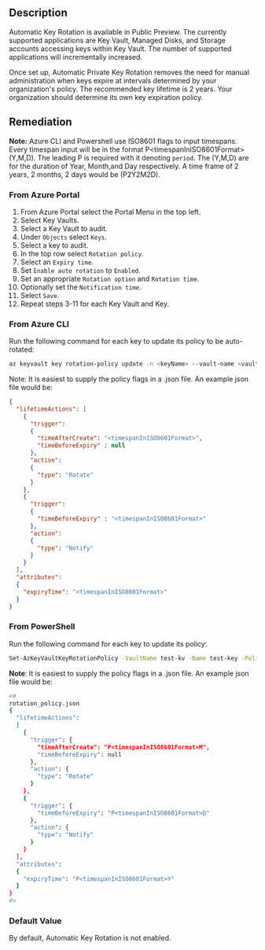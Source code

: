 ## Description

Automatic Key Rotation is available in Public Preview. The currently supported applications are Key Vault, Managed Disks, and Storage accounts accessing keys within Key Vault. The number of supported applications will incrementally increased.

Once set up, Automatic Private Key Rotation removes the need for manual administration when keys expire at intervals determined by your organization's policy. The recommended key lifetime is 2 years. Your organization should determine its own key expiration policy.

## Remediation

**Note:** Azure CLI and Powershell use ISO8601 flags to input timespans. Every timespan input will be in the format P&lt;timespanInISO8601Format&gt;(Y,M,D). The leading P is required with it denoting `period`. The (Y,M,D) are for the duration of Year, Month,and Day respectively. A time frame of 2 years, 2 months, 2 days would be (P2Y2M2D).

### From Azure Portal

1. From Azure Portal select the Portal Menu in the top left.
2. Select Key Vaults.
3. Select a Key Vault to audit.
4. Under `Objects` select `Keys`.
5. Select a key to audit.
6. In the top row select `Rotation policy`.
7. Select an `Expiry time`.
8. Set `Enable auto rotation` to `Enabled`.
9. Set an appropriate `Rotation option` and `Rotation time`.
10. Optionally set the `Notification time`.
11. Select `Save`.
12. Repeat steps 3-11 for each Key Vault and Key.

### From Azure CLI

Run the following command for each key to update its policy to be auto-rotated:

```bash
az keyvault key rotation-policy update -n <keyName> --vault-name <vaultName> --value <path/to/policy.json>
```

Note: It is easiest to supply the policy flags in a .json file. An example json file would be:

```json
{
  "lifetimeActions": [
    {
      "trigger":
      {
        "timeAfterCreate": "<timespanInISO8601Format>",
        "timeBeforeExpiry" : null
      },
      "action":
      {
        "type": "Rotate"
      }
    },
    {
      "trigger":
      {
        "timeBeforeExpiry" : "<timespanInISO8601Format>"
      },
      "action":
      {
        "type": "Notify"
      }
    }
  ],
  "attributes":
  {
    "expiryTime": "<timespanInISO8601Format>"
  }
}
```

### From PowerShell

Run the following command for each key to update its policy:

```bash
Set-AzKeyVaultKeyRotationPolicy -VaultName test-kv -Name test-key -PolicyPath rotation_policy.json
```

**Note**: It is easiest to supply the policy flags in a .json file. An example json file would be:

```bash
<# 
rotation_policy.json
{
  "lifetimeActions": 
  [
    {
      "trigger": {
        "timeAfterCreate": "P<timespanInISO8601Format>M",
        "timeBeforeExpiry": null
      },
      "action": {
        "type": "Rotate"
      }
    },
    {
      "trigger": {
        "timeBeforeExpiry": "P<timespanInISO8601Format>D"
      },
      "action": {
        "type": "Notify"
      }
    }
  ],
  "attributes":
  {
    "expiryTime": "P<timespanInISO8601Format>Y"
  }
}
#>
```

### Default Value

By default, Automatic Key Rotation is not enabled.
